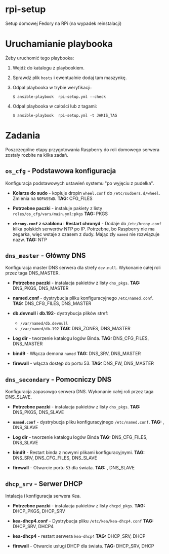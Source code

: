 # rpi-setup
Setup domowej Fedory na RPi (na wypadek reinstalacji) 

# Uruchamianie playbooka

Żeby uruchomić tego playbooka:

1. Wejdź do katalogu z playbookiem.
1. Sprawdź plik `hosts` i ewentualnie dodaj tam maszynkę.
1. Odpal playbooka w trybie weryfikacji:

	```shell
	$ ansible-playbook  rpi-setup.yml --check
	
	```

1. Odpal playbooka w całości lub z tagami:

	```shell
	$ ansible-playbook  rpi-setup.yml -t JAKIŚ_TAG
	
	```

# Zadania

Poszczególne etapy przygotowania Raspberry do roli domowego serwera 
zostały rozbite na kilka zadań.

## `os_cfg` - Podstawowa konfiguracja

Konfiguracja podstawowych ustawień systemu "po wyjęciu z pudełka".

- **Kolarze do sudo** - kopiuje dropin `wheel.conf` do `/etc/sudoers.d/wheel`.
Zmienia na `NOPASSWD`.
	**TAG:** CFG_FILES

- **Potrzebne paczki** - instaluje pakiety z listy `roles/os_cfg/vars/main.yml:pkgs`
	**TAG:** PKGS

- **`chrony.conf` z szablonu** i **Restart chronyd** - Dodaje do `/etc/hrony.conf` kilka polskich serwerów NTP po IP. Potrzebne, bo Raspberry nie ma zegarka, więc wstaje z czasem z dudy. Mając zły `named` nie rozwiązuje nazw.
	**TAG:** NTP

## `dns_master` - Główny DNS

Konfiguracja master DNS serwera dla strefy `dev.null`. Wykonanie całej roli przez taga DNS_MASTER.

- **Potrzebne paczki** - instalacja pakietów z listy `dns_pkgs`.
	**TAG:** DNS_PKGS, DNS_MASTER

- **named.conf** - dystrybucja pliku konfiguracyjnego `/etc/named.conf`.
	**TAG:** DNS_CFG_FILES, DNS_MASTER

- **db.devnull** i **db.192**- dystrybucja plików stref:
	- `/var/named/db.devnull`
	- `/var/named/db.192`
	**TAG:** DNS_ZONES, DNS_MASTER

- **Log dir** - tworzenie katalogu logów Binda.
	**TAG:** DNS_CFG_FILES, DNS_MASTER

- **bind9** - Włącza demona `named`
	**TAG:** DNS_SRV, DNS_MASTER

- **firewall** - włącza dostęp do portu 53.
	**TAG:** DNS_FW, DNS_MASTER
 
 ## `dns_secondary` - Pomocniczy DNS

 Konfiguracja zapasowgo serwera DNS. Wykonanie całej roli przez taga DNS_SLAVE.

 - **Potrzebne paczki** - instalacja pakietów z listy `dns_pkgs`.
 	**TAG:** DNS_PKGS, DNS_SLAVE

 - **`named.conf`** - dystrybucja pliku konfiguracyjnego `/etc/named.conf`.
 	**TAG:** , DNS_SLAVE

  - **Log dir** - tworzenie katalogu logów Binda
 	**TAG:** DNS_CFG_FILES, DNS_SLAVE

  - **bind9** - Restart binda z nowymi plikami konfiguracyjnymi.
 	**TAG:** DNS_SRV, DNS_CFG_FILES, DNS_SLAVE

  - **firewall** - Otwarcie portu `53` dla świata.
 	**TAG:** , DNS_SLAVE

## `dhcp_srv` - Serwer DHCP

Intalacja i konfiguracja serwera Kea.

- **Potrzebne paczki** - instalacja pakietów z listy `dhcpd_pkgs`.
 	**TAG:** DHCP_PKGS, DHCP_SRV

- **kea-dhcp4.conf** - Dystrybucja pliku `/etc/kea/kea-dhcp4.conf`
	**TAG:** DHCP_SRV, DHCP4

- **kea-dhcp4** - restart serwera `kea-dhcp4`
	**TAG:** DHCP_SRV, DHCP

- **firewall** - Otwarcie usługi DHCP dla świata.
 	**TAG:** DHCP_SRV, DHCP